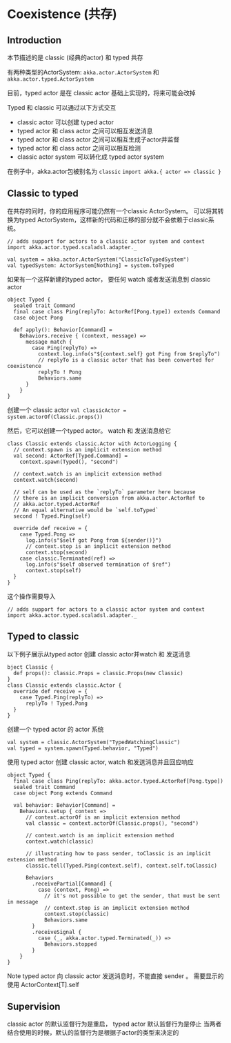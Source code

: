 # Coexistence (共存)

## Introduction

本节描述的是 classic (经典的actor) 和 typed 共存

有两种类型的ActorSystem: `akka.actor.ActorSystem` 和 `akka.actor.typed.ActorSystem`

目前，typed actor 是在 classic actor 基础上实现的，将来可能会改掉

Typed 和 classic 可以通过以下方式交互

*  classic actor 可以创建 typed actor
*  typed actor 和 class actor 之间可以相互发送消息
*  typed actor 和 class actor 之间可以相互生成子actor并监督
*  typed actor 和 class actor 之间可以相互检测
*  classic actor system 可以转化成 typed actor system


在例子中，akka.actor包被别名为 `classic`
`import akka.{ actor => classic }`


## Classic to typed

在共存的同时，你的应用程序可能仍然有一个classic ActorSystem。
可以将其转换为typed ActorSystem，这样新的代码和迁移的部分就不会依赖于classic系统。

```
// adds support for actors to a classic actor system and context
import akka.actor.typed.scaladsl.adapter._

val system = akka.actor.ActorSystem("ClassicToTypedSystem")
val typedSystem: ActorSystem[Nothing] = system.toTyped
```

如果有一个这样新建的typed actor， 要任何 watch 或者发送消息到 classic actor

```
object Typed {
  sealed trait Command
  final case class Ping(replyTo: ActorRef[Pong.type]) extends Command
  case object Pong

  def apply(): Behavior[Command] =
    Behaviors.receive { (context, message) =>
      message match {
        case Ping(replyTo) =>
          context.log.info(s"${context.self} got Ping from $replyTo")
          // replyTo is a classic actor that has been converted for coexistence
          replyTo ! Pong
          Behaviors.same
      }
    }
}
```

创建一个 classic actor 
`val classicActor = system.actorOf(Classic.props())`

然后，它可以创建一个typed actor。 watch 和 发送消息给它

```
class Classic extends classic.Actor with ActorLogging {
  // context.spawn is an implicit extension method
  val second: ActorRef[Typed.Command] =
    context.spawn(Typed(), "second")

  // context.watch is an implicit extension method
  context.watch(second)

  // self can be used as the `replyTo` parameter here because
  // there is an implicit conversion from akka.actor.ActorRef to
  // akka.actor.typed.ActorRef
  // An equal alternative would be `self.toTyped`
  second ! Typed.Ping(self)

  override def receive = {
    case Typed.Pong =>
      log.info(s"$self got Pong from ${sender()}")
      // context.stop is an implicit extension method
      context.stop(second)
    case classic.Terminated(ref) =>
      log.info(s"$self observed termination of $ref")
      context.stop(self)
  }
}
``` 

这个操作需要导入
```
// adds support for actors to a classic actor system and context
import akka.actor.typed.scaladsl.adapter._
```


## Typed to classic

以下例子展示从typed actor 创建 classic actor并watch 和 发送消息

```
bject Classic {
  def props(): classic.Props = classic.Props(new Classic)
}
class Classic extends classic.Actor {
  override def receive = {
    case Typed.Ping(replyTo) =>
      replyTo ! Typed.Pong
  }
}
```

创建一个 typed actor 的 actor 系统
```
val system = classic.ActorSystem("TypedWatchingClassic")
val typed = system.spawn(Typed.behavior, "Typed")
```

使用 typed actor 创建 classic actor, watch 和发送消息并且回应响应

```
object Typed {
  final case class Ping(replyTo: akka.actor.typed.ActorRef[Pong.type])
  sealed trait Command
  case object Pong extends Command

  val behavior: Behavior[Command] =
    Behaviors.setup { context =>
      // context.actorOf is an implicit extension method
      val classic = context.actorOf(Classic.props(), "second")

      // context.watch is an implicit extension method
      context.watch(classic)

      // illustrating how to pass sender, toClassic is an implicit extension method
      classic.tell(Typed.Ping(context.self), context.self.toClassic)

      Behaviors
        .receivePartial[Command] {
          case (context, Pong) =>
            // it's not possible to get the sender, that must be sent in message
            // context.stop is an implicit extension method
            context.stop(classic)
            Behaviors.same
        }
        .receiveSignal {
          case (_, akka.actor.typed.Terminated(_)) =>
            Behaviors.stopped
        }
    }
}
```

Note 
typed actor 向 classic actor 发送消息时，不能直接 sender 。
需要显示的使用 ActorContext[T].self


## Supervision

classic actor 的默认监督行为是重启， typed actor 默认监督行为是停止
当两者结合使用的时候，默认的监督行为是根据子actor的类型来决定的